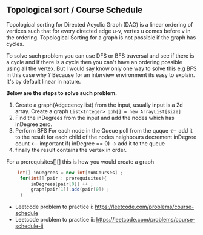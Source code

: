 ## Topological sort / Course Schedule

Topological sorting for Directed Acyclic Graph (DAG) is a linear ordering of vertices such that for 
every directed edge u-v, vertex u comes before v in the ordering. 
Topological Sorting for a graph is not possible if the graph has cycles.

To solve such problem you can use DFS or BFS traversal and see if there is a cycle and
if there is a cycle then you can't have an ordering possible using all the vertex.
But I would say know only one way to solve this e.g BFS in this case why ? 
Because for an interview environment its easy to explain. It's by default linear in nature.

**Below are the steps to solve such problem.**

1. Create a graph(Adgecency list) from the input, usually input is a 2d array. Create a graph `List<Integer> gph[] = new ArrayList[size]`
2. Find the inDegrees from the input and add the nodes which has inDegree zero.
3. Perform BFS For each node in the Queue
   poll from the quque <-- add it to the result
   for each child of the nodes neighbours
     decrement inDegree count <-- important
     if( inDegree == 0) -> add it to the queue
4. finally the result contains the vertex in order.

For a prerequisites[][] this is how you would create a graph

```java
    int[] inDegrees = new int[numCourses] ;
     for(int[] pair : prerequisites){
         inDegrees[pair[0]] ++ ;
         graph[pair[1]].add(pair[0]) ;
     }
```

* Leetcode problem to practice i: https://leetcode.com/problems/course-schedule
* Leetcode problem to practice ii: https://leetcode.com/problems/course-schedule-ii



